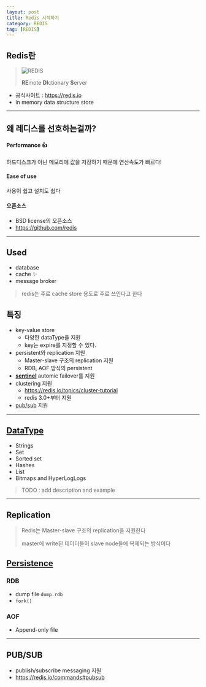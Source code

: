 ```yaml
---
layout: post
title: Redis 시작하기
category: REDIS
tag: [REDIS]
---
```


## Redis란
> ![REDIS](https://avatars3.githubusercontent.com/u/1529926?s=200&v=4)
> 
> **RE**mote **DI**ctionary **S**erver

* 공식사이트 : https://redis.io
* in memory data structure store

***

## 왜 레디스를 선호하는걸까?
#### Performance 👍
하드디스크가 아닌 메모리에 값을 저장하기 때문에 연산속도가 빠르다!

#### Ease of use
사용이 쉽고 설치도 쉽다

#### 오픈소스
* BSD license의 오픈소스
* https://github.com/redis

***

## Used
* database
* cache ✨
* message broker

> redis는 주로 cache store 용도로 주로 쓰인다고 한다


## 특징
* key-value store
  * 다양한 dataType을 지원
  * key는 expire를 지정할 수 있다.
* persistent와 replication 지원
  * Master-slave 구조의 replication 지원
  * RDB, AOF 방식의 persistent
* **[sentinel](https://redis.io/topics/sentinel)** automic failover를 지원
* clustering 지원
  * https://redis.io/topics/cluster-tutorial
  * redis 3.0+부터 지원
* [pub/sub](https://redis.io/topics/pubsub) 지원

***

## [DataType](https://redis.io/topics/data-types)
* Strings
* Set
* Sorted set
* Hashes
* List
* Bitmaps and HyperLogLogs

> TODO : add description and example


***
## Replication
> Redis는 Master-slave 구조의 replication을 지원한다
> 
> master에 write된 데이터들이 slave node들에 복제되는 방식이다


## [Persistence](https://redis.io/topics/persistence)
### RDB
* dump file `dump.rdb`
* `fork()`

### AOF
* Append-only file

***

## PUB/SUB
* publish/subscribe messaging 지원
* https://redis.io/commands#pubsub




